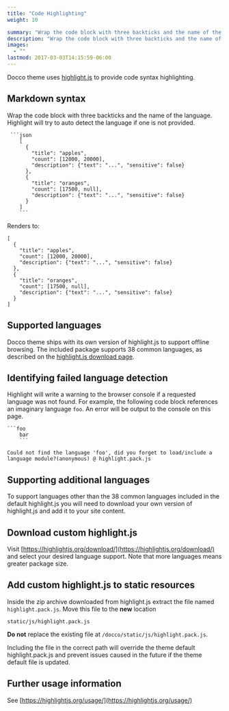 ```yaml
---
title: "Code Highlighting"
weight: 10

summary: "Wrap the code block with three backticks and the name of the language. Highlight will try to auto detect the language if one is not provided."
description: "Wrap the code block with three backticks and the name of the language. Highlight will try to auto detect the language if one is not provided."
images: 
  - ""
lastmod: 2017-03-03T14:15:59-06:00
---
```


Docco theme uses [highlight.js](https://highlightjs.org/) to provide code syntax highlighting.

## Markdown syntax
Wrap the code block with three backticks and the name of the language. Highlight will try to auto detect the language if one is not provided.

```
 ```json
    [
      {
        "title": "apples",
        "count": [12000, 20000],
        "description": {"text": "...", "sensitive": false}
      },
      {
        "title": "oranges",
        "count": [17500, null],
        "description": {"text": "...", "sensitive": false}
      }
    ]
    ```
```
Renders to:

```
[
  {
    "title": "apples",
    "count": [12000, 20000],
    "description": {"text": "...", "sensitive": false}
  },
  {
    "title": "oranges",
    "count": [17500, null],
    "description": {"text": "...", "sensitive": false}
  }
]
```

## Supported languages

Docco theme ships with its own version of highlight.js to support offline browsing. The included package supports 38 common languages, as described on the [highlight.js download page](https://highlightjs.org/download/).

## Identifying failed language detection

Highlight will write a warning to the browser console if a requested language was not found. For example, the following code block references an imaginary language `foo`. An error will be output to the console on this page.

```
```foo
    bar
    ```
```

```
Could not find the language 'foo', did you forget to load/include a language module?(anonymous) @ highlight.pack.js
```

## Supporting additional languages

To support languages other than the 38 common languages included in the default highlight.js you will need to download your own version of highlight.js and add it to your site content.

## Download custom highlight.js

Visit [https://highlightjs.org/download/](https://highlightjs.org/download/) and select your desired language support. Note that more languages means greater package size.

## Add custom highlight.js to static resources

Inside the zip archive downloaded from highlight.js extract the file named `highlight.pack.js`. Move this file to the **new** location

```
static/js/highlight.pack.js
```

**Do not** replace the existing file at `/docco/static/js/highlight.pack.js`.

Including the file in the correct path will override the theme default highlight.pack.js and prevent issues caused in the future if the theme default file is updated.

## Further usage information

See [https://highlightjs.org/usage/](https://highlightjs.org/usage/)
